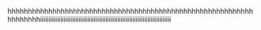hhhhhhhhhhhhhhhhhhhhhhhhhhhhhhhhhhhhhhhhhhhhhhhhhhhhhhhhhhhhhhhhhhhhiiiiiiiiiiiiiiiiiiiiiiiiiiiiiiiiiiiiiiiiiiiiiiiiiiiiiiiiiiiiiiiiiiiiiiiiiiiiii
<!---
SlideShowGames/SlideShowGames is a ✨ special ✨ repository because its `README.md` (this file) appears on your GitHub profile.
You can click the Preview link to take a look at your changes.
--->
